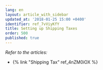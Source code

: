 ```yaml
---
lang: en
layout: article_with_sidebar
updated_at: '2018-01-25 15:00 +0400'
identifier: ref_7vViyKfY
title: Setting up Shipping Taxes
order: 500
published: true
---
```

_Refer to the articles:_

*  {% link "Shipping Tax" ref_4nZM0iOX %}
